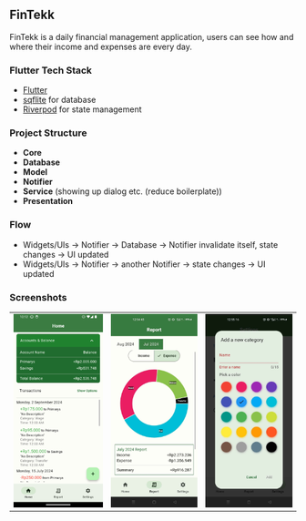 ## FinTekk
FinTekk is a daily financial management application, users can see how and where their income and expenses are every day.

### Flutter Tech Stack
- [Flutter](https://flutter.dev/ "Flutter") 
- [sqflite](https://pub.dev/packages/sqflite) for database
- [Riverpod](https://riverpod.dev/ "Riverpod") for state management

### Project Structure
- **Core**
- **Database**
- **Model**
- **Notifier**
- **Service** (showing up dialog etc. (reduce boilerplate))
- **Presentation**

### Flow
- Widgets/UIs -> Notifier -> Database -> Notifier invalidate itself, state changes -> UI updated
- Widgets/UIs -> Notifier -> another Notifier -> state changes -> UI updated

### Screenshots
<table>
  <tbody>
    <tr>
      <td><img src="github_screenshots/Screenshot_1721013168.png"/></td>
      <td><img src="github_screenshots/screenshot1201.jpg"/></td>
      <td><img src="github_screenshots/screenshot1202.jpg"/></td>
    </tr>
  </tbody>
</table>